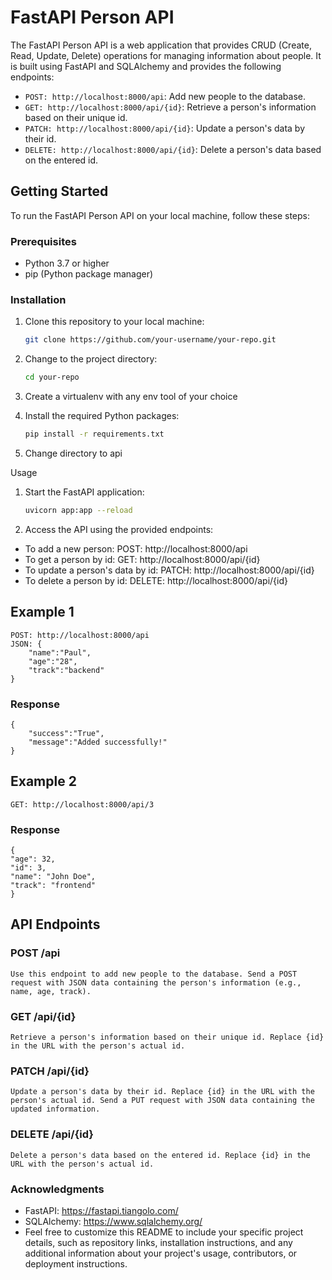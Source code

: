 # FastAPI Person API

The FastAPI Person API is a web application that provides CRUD (Create, Read, Update, Delete) operations for managing information about people. It is built using FastAPI and SQLAlchemy and provides the following endpoints:

- `POST: http://localhost:8000/api`: Add new people to the database.
- `GET: http://localhost:8000/api/{id}`: Retrieve a person's information based on their unique id.
- `PATCH: http://localhost:8000/api/{id}`: Update a person's data by their id.
- `DELETE: http://localhost:8000/api/{id}`: Delete a person's data based on the entered id.

## Getting Started

To run the FastAPI Person API on your local machine, follow these steps:

### Prerequisites

- Python 3.7 or higher
- pip (Python package manager)

### Installation

1. Clone this repository to your local machine:

   ```bash
   git clone https://github.com/your-username/your-repo.git


2. Change to the project directory:

    ```bash
    cd your-repo

3. Create a virtualenv with any env tool of your choice

4. Install the required Python packages:
    ```bash
    pip install -r requirements.txt
    
5. Change directory to api


Usage
1. Start the FastAPI application:
    ```bash
    uvicorn app:app --reload

2. Access the API using the provided endpoints:

- To add a new person: POST: http://localhost:8000/api
- To get a person by id: GET: http://localhost:8000/api/{id}
- To update a person's data by id: PATCH: http://localhost:8000/api/{id}
- To delete a person by id: DELETE: http://localhost:8000/api/{id}

## Example 1
    POST: http://localhost:8000/api 
    JSON: {
        "name":"Paul",
        "age":"28",
        "track":"backend"
    }
### Response 
    {
        "success":"True",
        "message":"Added successfully!"
    }

## Example 2
    GET: http://localhost:8000/api/3

### Response
    {
    "age": 32,
    "id": 3,
    "name": "John Doe",
    "track": "frontend"
    }


## API Endpoints

### POST /api
    Use this endpoint to add new people to the database. Send a POST request with JSON data containing the person's information (e.g., name, age, track).


### GET /api/{id}
    Retrieve a person's information based on their unique id. Replace {id} in the URL with the person's actual id.

### PATCH /api/{id}
    Update a person's data by their id. Replace {id} in the URL with the person's actual id. Send a PUT request with JSON data containing the updated information.

### DELETE /api/{id}
    Delete a person's data based on the entered id. Replace {id} in the URL with the person's actual id.

### Acknowledgments
- FastAPI: https://fastapi.tiangolo.com/
- SQLAlchemy: https://www.sqlalchemy.org/
- Feel free to customize this README to include your specific project details, such as repository links, installation instructions, and any additional information about your project's usage, contributors, or deployment instructions.